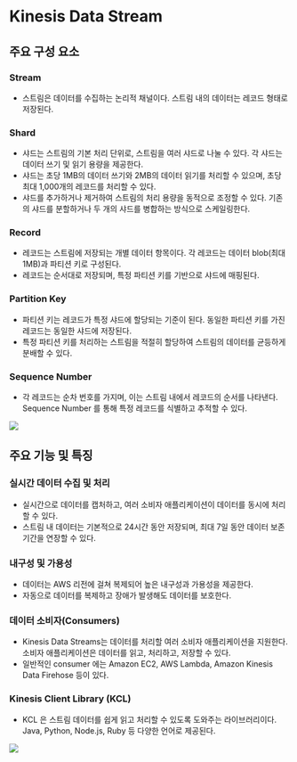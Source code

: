 # Kinesis Data Stream

## 주요 구성 요소


### Stream

- 스트림은 데이터를 수집하는 논리적 채널이다. 스트림 내의 데이터는 레코드 형태로 저장된다.

### Shard

- 샤드는 스트림의 기본 처리 단위로, 스트림을 여러 샤드로 나눌 수 있다. 각 샤드는 데이터 쓰기 및 읽기 용량을 제공한다.
- 샤드는 초당 1MB의 데이터 쓰기와 2MB의 데이터 읽기를 처리할 수 있으며, 초당 최대 1,000개의 레코드를 처리할 수 있다.
- 샤드를 추가하거나 제거하여 스트림의 처리 용량을 동적으로 조정할 수 있다. 기존의 샤드를 분할하거나 두 개의 샤드를 병합하는 방식으로 스케일링한다.

### Record

- 레코드는 스트림에 저장되는 개별 데이터 항목이다. 각 레코드는 데이터 blob(최대 1MB)과 파티션 키로 구성된다.
- 레코드는 순서대로 저장되며, 특정 파티션 키를 기반으로 샤드에 매핑된다.

### Partition Key

- 파티션 키는 레코드가 특정 샤드에 할당되는 기준이 된다. 동일한 파티션 키를 가진 레코드는 동일한 샤드에 저장된다.
- 특정 파티션 키를 처리하는 스트림을 적절히 할당하여 스트림의 데이터를 균등하게 분배할 수 있다.

### Sequence Number

- 각 레코드는 순차 번호를 가지며, 이는 스트림 내에서 레코드의 순서를 나타낸다. Sequence Number 를 통해 특정 레코드를 식별하고 추적할 수 있다.

![](images/kinesis_data_stream.png)

## 주요 기능 및 특징

### 실시간 데이터 수집 및 처리

- 실시간으로 데이터를 캡처하고, 여러 소비자 애플리케이션이 데이터를 동시에 처리할 수 있다.
- 스트림 내 데이터는 기본적으로 24시간 동안 저장되며, 최대 7일 동안 데이터 보존 기간을 연장할 수 있다.

### 내구성 및 가용성

- 데이터는 AWS 리전에 걸쳐 복제되어 높은 내구성과 가용성을 제공한다.
- 자동으로 데이터를 복제하고 장애가 발생해도 데이터를 보호한다.

### 데이터 소비자(Consumers)

- Kinesis Data Streams는 데이터를 처리할 여러 소비자 애플리케이션을 지원한다. 소비자 애플리케이션은 데이터를 읽고, 처리하고, 저장할 수 있다.
- 일반적인 consumer 에는 Amazon EC2, AWS Lambda, Amazon Kinesis Data Firehose 등이 있다.

### Kinesis Client Library (KCL)

- KCL 은 스트림 데이터를 쉽게 읽고 처리할 수 있도록 도와주는 라이브러리이다. Java, Python, Node.js, Ruby 등 다양한 언어로 제공된다.

![](images/kinesis_data_stream_producing.png)